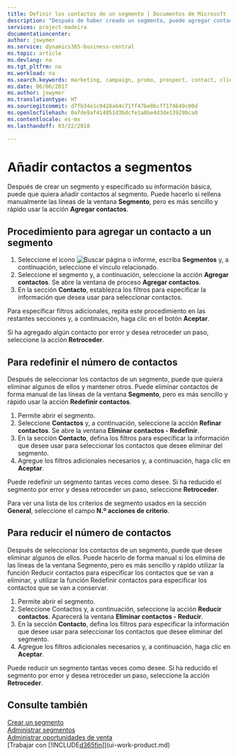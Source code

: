 ```yaml
---
title: Definir los contactos de un segmento | Documentos de Microsoft
description: "Después de haber creado un segmento, puede agregar contactos al segmento, por ejemplo, como parte de una campaña de marketing dirigida a clientes particulares."
services: project-madeira
documentationcenter: 
author: jswymer
ms.service: dynamics365-business-central
ms.topic: article
ms.devlang: na
ms.tgt_pltfrm: na
ms.workload: na
ms.search.keywords: marketing, campaign, promo, prospect, contact, client, customer
ms.date: 06/06/2017
ms.author: jswymer
ms.translationtype: HT
ms.sourcegitcommit: d7fb34e1c9428a64c71ff47be8bcff174649c00d
ms.openlocfilehash: 0a7de9af414851d3bdcfe1a8be4d3de13929bca0
ms.contentlocale: es-mx
ms.lasthandoff: 03/22/2018

---
```

# <a name="add-contacts-to-segments"></a>Añadir contactos a segmentos
Después de crear un segmento y especificado su información básica, puede que quiera añadir contactos al segmento. Puede hacerlo si rellena manualmente las líneas de la ventana **Segmento**, pero es más sencillo y rápido usar la acción **Agregar contactos**.

## <a name="to-add-a-contact-to-a-segment"></a>Procedimiento para agregar un contacto a un segmento
1. Seleccione el icono ![Buscar página o informe](media/ui-search/search_small.png "icono Buscar página o informe"), escriba **Segmentos** y, a continuación, seleccione el vínculo relacionado.  
2. Seleccione el segmento y, a continuación, seleccione la acción **Agregar contactos**. Se abre la ventana de proceso **Agregar contactos**.
3. En la sección **Contacto**, establezca los filtros para especificar la información que desea usar para seleccionar contactos.

Para especificar filtros adicionales, repita este procedimiento en las restantes secciones y, a continuación, haga clic en el botón **Aceptar**.

Si ha agregado algún contacto por error y desea retroceder un paso, seleccione la acción **Retroceder**.

## <a name="to-refine-the-number-of-contacts"></a>Para redefinir el número de contactos
Después de seleccionar los contactos de un segmento, puede que quiera eliminar algunos de ellos y mantener otros. Puede eliminar contactos de forma manual de las líneas de la ventana **Segmento**, pero es más sencillo y rápido usar la acción **Redefinir contactos**.

1. Permite abrir el segmento.
2. Seleccione **Contactos** y, a continuación, seleccione la acción **Refinar contactos**. Se abre la ventana **Eliminar contactos - Redefinir**.
3. En la sección **Contacto**, defina los filtros para especificar la información que desee usar para seleccionar los contactos que desee eliminar del segmento.
4. Agregue los filtros adicionales necesarios y, a continuación, haga clic en **Aceptar**.

Puede redefinir un segmento tantas veces como desee. Si ha reducido el segmento por error y desea retroceder un paso, seleccione **Retroceder**.

Para ver una lista de los criterios de segmento usados en la sección **General**, seleccione el campo **N.º acciones de criterio**.

## <a name="to-reduce-the-number-of-contacts"></a>Para reducir el número de contactos
Después de seleccionar los contactos de un segmento, puede que desee eliminar algunos de ellos. Puede hacerlo de forma manual si los elimina de las líneas de la ventana Segmento, pero es más sencillo y rápido utilizar la función Reducir contactos para especificar los contactos que se van a eliminar, y utilizar la función Redefinir contactos para especificar los contactos que se van a conservar.

1. Permite abrir el segmento.
2. Seleccione Contactos y, a continuación, seleccione la acción **Reducir contactos**. Aparecerá la ventana **Eliminar contactos - Reducir**.
3. En la sección **Contacto**, defina los filtros para especificar la información que desee usar para seleccionar los contactos que desee eliminar del segmento.
4. Agregue los filtros adicionales necesarios y, a continuación, haga clic en **Aceptar**.

Puede reducir un segmento tantas veces como desee. Si ha reducido el segmento por error y desea retroceder un paso, seleccione la acción **Retroceder**.

## <a name="see-also"></a>Consulte también
[Crear un segmento](marketing-how-create-segment.md)   
[Administrar segmentos](marketing-segments.md)  
[Administrar oportunidades de venta](marketing-manage-sales-opportunities.md)  
[Trabajar con [!INCLUDE[d365fin](includes/d365fin_md.md)]](ui-work-product.md)  


